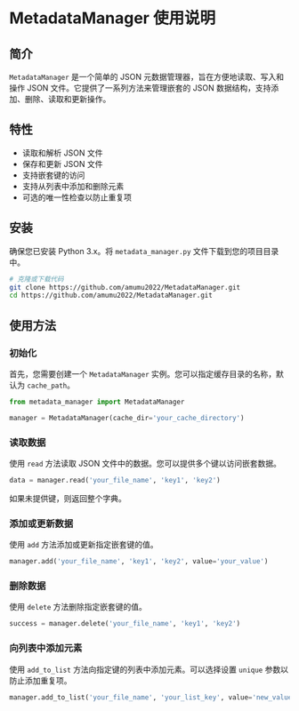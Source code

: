# MetadataManager 使用说明

## 简介

`MetadataManager` 是一个简单的 JSON 元数据管理器，旨在方便地读取、写入和操作 JSON 文件。它提供了一系列方法来管理嵌套的 JSON 数据结构，支持添加、删除、读取和更新操作。

## 特性

- 读取和解析 JSON 文件
- 保存和更新 JSON 文件
- 支持嵌套键的访问
- 支持从列表中添加和删除元素
- 可选的唯一性检查以防止重复项

## 安装

确保您已安装 Python 3.x。将 `metadata_manager.py` 文件下载到您的项目目录中。

```bash
# 克隆或下载代码
git clone https://github.com/amumu2022/MetadataManager.git
cd https://github.com/amumu2022/MetadataManager.git
```

## 使用方法

### 初始化

首先，您需要创建一个 `MetadataManager` 实例。您可以指定缓存目录的名称，默认为 `cache_path`。

```python
from metadata_manager import MetadataManager

manager = MetadataManager(cache_dir='your_cache_directory')
```

### 读取数据

使用 `read` 方法读取 JSON 文件中的数据。您可以提供多个键以访问嵌套数据。

```python
data = manager.read('your_file_name', 'key1', 'key2')
```

如果未提供键，则返回整个字典。

### 添加或更新数据

使用 `add` 方法添加或更新指定嵌套键的值。

```python
manager.add('your_file_name', 'key1', 'key2', value='your_value')
```

### 删除数据

使用 `delete` 方法删除指定嵌套键的值。

```python
success = manager.delete('your_file_name', 'key1', 'key2')
```

### 向列表中添加元素

使用 `add_to_list` 方法向指定键的列表中添加元素。可以选择设置 `unique` 参数以防止添加重复项。

```python
manager.add_to_list('your_file_name', 'your_list_key', value='new_value', unique=True)
```
